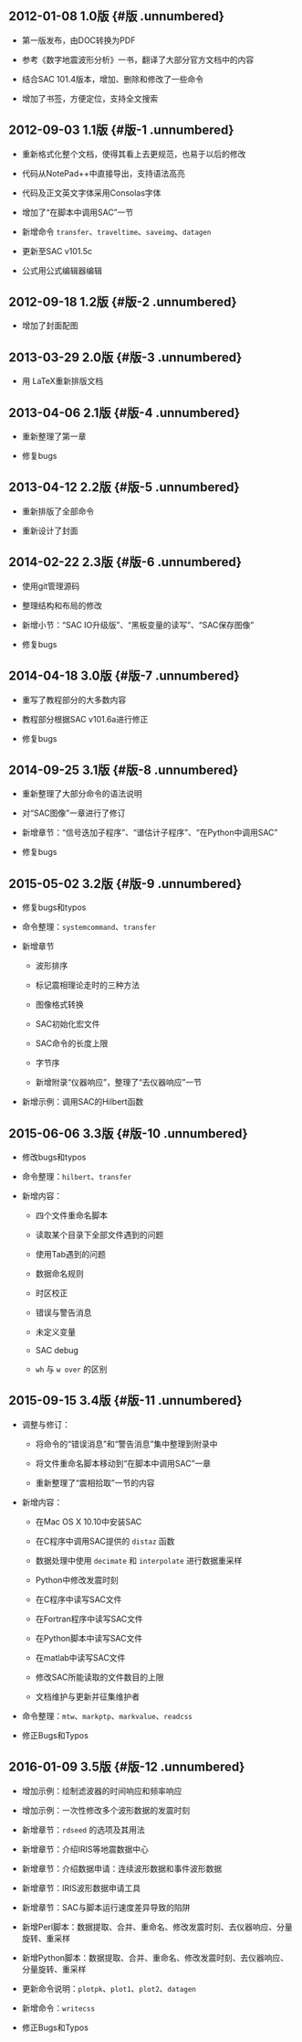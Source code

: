 ## 2012-01-08 1.0版 {#版 .unnumbered}

-   第一版发布，由DOC转换为PDF

-   参考《数字地震波形分析》一书，翻译了大部分官方文档中的内容

-   结合SAC 101.4版本，增加、删除和修改了一些命令

-   增加了书签，方便定位，支持全文搜索

## 2012-09-03 1.1版 {#版-1 .unnumbered}

-   重新格式化整个文档，使得其看上去更规范，也易于以后的修改

-   代码从NotePad++中直接导出，支持语法高亮

-   代码及正文英文字体采用Consolas字体

-   增加了“在脚本中调用SAC”一节

-   新增命令 `transfer`、`traveltime`、`saveimg`、`datagen`

-   更新至SAC v101.5c

-   公式用公式编辑器编辑

## 2012-09-18 1.2版 {#版-2 .unnumbered}

-   增加了封面配图

## 2013-03-29 2.0版 {#版-3 .unnumbered}

-   用 LaTeX重新排版文档

## 2013-04-06 2.1版 {#版-4 .unnumbered}

-   重新整理了第一章

-   修复bugs

## 2013-04-12 2.2版 {#版-5 .unnumbered}

-   重新排版了全部命令

-   重新设计了封面

## 2014-02-22 2.3版 {#版-6 .unnumbered}

-   使用git管理源码

-   整理结构和布局的修改

-   新增小节：“SAC IO升级版”、“黑板变量的读写”、“SAC保存图像”

-   修复bugs

## 2014-04-18 3.0版 {#版-7 .unnumbered}

-   重写了教程部分的大多数内容

-   教程部分根据SAC v101.6a进行修正

-   修复bugs

## 2014-09-25 3.1版 {#版-8 .unnumbered}

-   重新整理了大部分命令的语法说明

-   对“SAC图像”一章进行了修订

-   新增章节：“信号迭加子程序”、“谱估计子程序”、“在Python中调用SAC”

-   修复bugs

## 2015-05-02 3.2版 {#版-9 .unnumbered}

-   修复bugs和typos

-   命令整理：`systemcommand`、`transfer`

-   新增章节

    -   波形排序

    -   标记震相理论走时的三种方法

    -   图像格式转换

    -   SAC初始化宏文件

    -   SAC命令的长度上限

    -   字节序

    -   新增附录“仪器响应”，整理了“去仪器响应”一节

-   新增示例：调用SAC的Hilbert函数

## 2015-06-06 3.3版 {#版-10 .unnumbered}

-   修改bugs和typos

-   命令整理：`hilbert`、`transfer`

-   新增内容：

    -   四个文件重命名脚本

    -   读取某个目录下全部文件遇到的问题

    -   使用Tab遇到的问题

    -   数据命名规则

    -   时区校正

    -   错误与警告消息

    -   未定义变量

    -   SAC debug

    -   `wh` 与 `w over` 的区别

## 2015-09-15 3.4版 {#版-11 .unnumbered}

-   调整与修订：

    -   将命令的“错误消息”和“警告消息”集中整理到附录中

    -   将文件重命名脚本移动到“在脚本中调用SAC”一章

    -   重新整理了“震相拾取”一节的内容

-   新增内容：

    -   在Mac OS X 10.10中安装SAC

    -   在C程序中调用SAC提供的 `distaz` 函数

    -   数据处理中使用 `decimate` 和 `interpolate` 进行数据重采样

    -   Python中修改发震时刻

    -   在C程序中读写SAC文件

    -   在Fortran程序中读写SAC文件

    -   在Python脚本中读写SAC文件

    -   在matlab中读写SAC文件

    -   修改SAC所能读取的文件数目的上限

    -   文档维护与更新并征集维护者

-   命令整理：`mtw`、`markptp`、`markvalue`、`readcss`

-   修正Bugs和Typos

## 2016-01-09 3.5版 {#版-12 .unnumbered}

-   增加示例：绘制滤波器的时间响应和频率响应

-   增加示例：一次性修改多个波形数据的发震时刻

-   新增章节：`rdseed` 的选项及其用法

-   新增章节：介绍IRIS等地震数据中心

-   新增章节：介绍数据申请：连续波形数据和事件波形数据

-   新增章节：IRIS波形数据申请工具

-   新增章节：SAC与脚本运行速度差异导致的陷阱

-   新增Perl脚本：数据提取、合并、重命名、修改发震时刻、去仪器响应、分量旋转、重采样

-   新增Python脚本：数据提取、合并、重命名、修改发震时刻、去仪器响应、分量旋转、重采样

-   更新命令说明：`plotpk`、`plot1`、`plot2`、`datagen`

-   新增命令：`writecss`

-   修正Bugs和Typos


